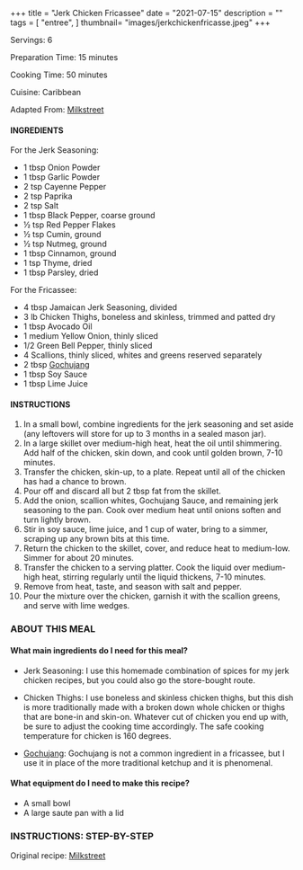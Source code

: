 +++
title = "Jerk Chicken Fricassee"
date = "2021-07-15"
description = ""
tags = [
    "entree",
]
thumbnail= "images/jerkchickenfricasse.jpeg"
+++

Servings: 6 <!--more-->

Preparation Time: 15 minutes 

Cooking Time: 50 minutes 

Cuisine: Caribbean

Adapted From: [Milkstreet](https://www.177milkstreet.com/recipes/jamaican-chicken-fricassee)

#### INGREDIENTS 

For the Jerk Seasoning:

* 1 tbsp Onion Powder
* 1 tbsp Garlic Powder
* 2 tsp Cayenne Pepper
* 2 tsp Paprika
* 2 tsp Salt
* 1 tbsp Black Pepper, coarse ground 
* ½ tsp Red Pepper Flakes
* ½ tsp Cumin, ground
* ½ tsp Nutmeg, ground
* 1 tbsp Cinnamon, ground
* 1 tsp Thyme, dried
* 1 tbsp Parsley, dried

For the Fricassee:

* 4 tbsp Jamaican Jerk Seasoning, divided 
* 3 lb Chicken Thighs, boneless and skinless, trimmed and patted dry
* 1 tbsp Avocado Oil 
* 1 medium Yellow Onion, thinly sliced 
* 1/2 Green Bell Pepper, thinly sliced 
* 4 Scallions, thinly sliced, whites and greens reserved separately 
* 2 tbsp [Gochujang](https://amzn.to/3al2a8Y)
* 1 tbsp Soy Sauce 
* 1 tbsp Lime Juice 

#### INSTRUCTIONS 

1. In a small bowl, combine ingredients for the jerk seasoning and set aside (any leftovers will store for up to 3 months in a sealed mason jar).
2. In a large skillet over medium-high heat, heat the oil until shimmering. Add half of the chicken, skin down, and cook until golden brown, 7-10 minutes.
3. Transfer the chicken, skin-up, to a plate. Repeat until all of the chicken has had a chance to brown. 
4. Pour off and discard all but 2 tbsp fat from the skillet.
5. Add the onion, scallion whites, Gochujang Sauce, and remaining jerk seasoning to the pan. Cook over medium heat until onions soften and turn lightly brown.
6. Stir in soy sauce, lime juice, and 1 cup of water, bring to a simmer, scraping up any brown bits at this time.
7. Return the chicken to the skillet, cover, and reduce heat to medium-low. Simmer for about 20 minutes.
8. Transfer the chicken to a serving platter. Cook the liquid over medium-high heat, stirring regularly until the liquid thickens, 7-10 minutes.
9. Remove from heat, taste, and season with salt and pepper.
10. Pour the mixture over the chicken, garnish it with the scallion greens, and serve with lime wedges.

### ABOUT THIS MEAL 

#### What main ingredients do I need for this meal?

* Jerk Seasoning: I use this homemade combination of spices for my jerk chicken recipes, but you could also go the store-bought route. 

* Chicken Thighs: I use boneless and skinless chicken thighs, but this dish is more traditionally made with a broken down whole chicken or thighs that are bone-in and skin-on. Whatever cut of chicken you end up with, be sure to adjust the cooking time accordingly. The safe cooking temperature for chicken is 160 degrees. 

* [Gochujang](https://amzn.to/3al2a8Y): Gochujang is not a common ingredient in a fricassee, but I use it in place of the more traditional ketchup and it is phenomenal. 

#### What equipment do I need to make this recipe?

* A small bowl
* A large saute pan with a lid 

### INSTRUCTIONS: STEP-BY-STEP




Original recipe: [Milkstreet](https://www.177milkstreet.com/recipes/jamaican-chicken-fricassee)
